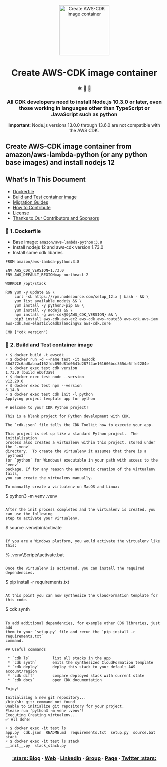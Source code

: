 <p align="center">
  <a href="https://www.gatsbyjs.com">
    <img alt="Create AWS-CDK image container" src="https://dev-to-uploads.s3.amazonaws.com/i/45ftdv41mae8bagj90wn.png" width="160" />
  </a>
</p>
<h1 align="center">
  Create AWS-CDK image container
</h1>

<h3 align="center">
  ⚛️ 📄 🚀
</h3>
<h3 align="center">
  All CDK developers need to install Node.js 10.3.0 or later, even those working in languages other than TypeScript or JavaScript such as python
</h3>
<p align="center">
  <b>Important</b>: Node.js versions 13.0.0 through 13.6.0 are not compatible with the AWS CDK.
</p>


## Create AWS-CDK image container from amazon/aws-lambda-python (or any python base images) and install nodejs 12

## What’s In This Document 
- [Dockerfile](#-Dockerfile)
- [Build and Test container image](#-Build-and-Test-container-image)
- [Migration Guides](#-migration-guides)
- [How to Contribute](#-how-to-contribute)
- [License](#memo-license)
- [Thanks to Our Contributors and Sponsors](#-thanks)

### 🚀 **1. Dockerfile**
- Base image: `amazon/aws-lambda-python:3.8`
- Install nodejs 12 and aws-cdk version 1.73.0
- Install some cdk libaries
```
FROM amazon/aws-lambda-python:3.8

ENV AWS_CDK_VERSION=1.73.0
ENV AWS_DEFAULT_REGION=ap-northeast-2

WORKDIR /opt/stack

RUN yum -y update && \
    curl -sL https://rpm.nodesource.com/setup_12.x | bash - && \
    yum list available nodejs && \
    yum install -y python3-pip && \
    yum install -y nodejs && \
    npm install -g aws-cdk@${AWS_CDK_VERSION} && \
    pip3 install aws-cdk.aws-ec2 aws-cdk.aws-route53 aws-cdk.aws-iam aws-cdk.aws-elasticloadbalancingv2 aws-cdk.core

CMD ["cdk version"]
```

### 🚀 **2. Build and Test container image**
```
⚡ $ docker build -t awscdk .
⚡ $ docker run -d --name test -it awscdk
30d272c6ad8abaa4162fdc090d81d0641d287f4ae161606bcc365da6ffe2284e
⚡ $ docker exec test cdk version
1.73.0 (build eb6f3a9)
⚡ $ docker exec test node --version
v12.20.0
⚡ $ docker exec test npm --version
6.14.8
⚡ $ docker exec test cdk init -l python
Applying project template app for python

# Welcome to your CDK Python project!

This is a blank project for Python development with CDK.

The `cdk.json` file tells the CDK Toolkit how to execute your app.

This project is set up like a standard Python project.  The initialization
process also creates a virtualenv within this project, stored under the `.venv`
directory.  To create the virtualenv it assumes that there is a `python3`
(or `python` for Windows) executable in your path with access to the `venv`
package. If for any reason the automatic creation of the virtualenv fails,
you can create the virtualenv manually.

To manually create a virtualenv on MacOS and Linux:

```
$ python3 -m venv .venv
```

After the init process completes and the virtualenv is created, you can use the following
step to activate your virtualenv.

```
$ source .venv/bin/activate
```

If you are a Windows platform, you would activate the virtualenv like this:

```
% .venv\Scripts\activate.bat
```

Once the virtualenv is activated, you can install the required dependencies.

```
$ pip install -r requirements.txt
```

At this point you can now synthesize the CloudFormation template for this code.

```
$ cdk synth
```

To add additional dependencies, for example other CDK libraries, just add
them to your `setup.py` file and rerun the `pip install -r requirements.txt`
command.

## Useful commands

 * `cdk ls`          list all stacks in the app
 * `cdk synth`       emits the synthesized CloudFormation template
 * `cdk deploy`      deploy this stack to your default AWS account/region
 * `cdk diff`        compare deployed stack with current state
 * `cdk docs`        open CDK documentation

Enjoy!

Initializing a new git repository...
/bin/sh: git: command not found
Unable to initialize git repository for your project.
Please run 'python3 -m venv .venv'!
Executing Creating virtualenv...
✅ All done!

⚡ $ docker exec -it test ls
app.py  cdk.json  README.md  requirements.txt  setup.py  source.bat  stack
⚡ $ docker exec -it test ls stack
__init__.py  stack_stack.py
```

<h3 align="center">
  <a href="https://dev.to/vumdao">:stars: Blog</a>
  <span> · </span>
  <a href="https://vumdao.hashnode.dev/">Web</a>
  <span> · </span>
  <a href="https://www.linkedin.com/in/vu-dao-9280ab43/">Linkedin</a>
  <span> · </span>
  <a href="https://www.linkedin.com/groups/12488649/">Group</a>
  <span> · </span>
  <a href="https://www.facebook.com/CloudOpz-104917804863956">Page</a>
  <span> · </span>
  <a href="https://twitter.com/VuDao81124667">Twitter :stars:</a>
</h3>
